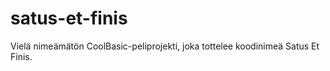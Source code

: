 satus-et-finis
==============

Vielä nimeämätön CoolBasic-peliprojekti, joka tottelee koodinimeä Satus Et Finis.